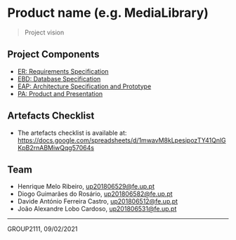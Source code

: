 # Product name (e.g. MediaLibrary)

> Project vision

## Project Components

* [ER: Requirements Specification](er)
* [EBD: Database Specification](ebd)
* [EAP: Architecture Specification and Prototype](eap)
* [PA: Product and Presentation](pa)

## Artefacts Checklist

* The artefacts checklist is available at: <https://docs.google.com/spreadsheets/d/1mwavM8kLpesipozTY41QnlGKpB2rnABMiwQqg57064s>

## Team

* Henrique Melo Ribeiro, up201806529@fe.up.pt
* Diogo Guimarães do Rosário, up201806582@fe.up.pt
* Davide António Ferreira Castro, up201806512@fe.up.pt
* João Alexandre Lobo Cardoso, up201806531@fe.up.pt

***
GROUP2111, 09/02/2021
